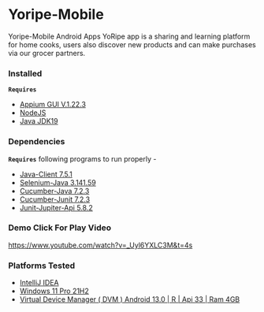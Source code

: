 # Yoripe-Mobile
Yoripe-Mobile Android Apps 
YoRipe app is a sharing and learning platform for home cooks, users also discover new products and can make purchases via our grocer partners. 
### Installed
**`Requires`**
- [Appium GUI V.1.22.3](https://github.com/appium/appium-desktop/releases/tag/v1.22.3-4)
- [NodeJS](https://nodejs.org/en/)
- [Java JDK19](https://www.oracle.com/java/technologies/downloads/)
### Dependencies

**`Requires`**  following programs to run properly - 

- [Java-Client 7.5.1](https://mvnrepository.com/artifact/io.appium/java-client/7.5.1)
- [Selenium-Java 3.141.59](https://mvnrepository.com/artifact/org.seleniumhq.selenium/selenium-java/3.141.59)
- [Cucumber-Java 7.2.3](https://mvnrepository.com/artifact/io.cucumber/cucumber-java/7.2.3)
- [Cucumber-Junit 7.2.3](https://mvnrepository.com/artifact/io.cucumber/cucumber-junit/7.2.3)
- [Junit-Jupiter-Api 5.8.2](https://mvnrepository.com/artifact/org.junit.jupiter/junit-jupiter-api/5.8.2)
### Demo Click For Play Video 
https://www.youtube.com/watch?v=_Uyl6YXLC3M&t=4s
### Platforms Tested
- [IntelliJ IDEA](https://www.jetbrains.com/idea/download/#section=windows)
- [Windows 11 Pro 21H2](https://www.microsoft.com/en-gb/software-download/windows11)
- [Virtual Device Manager ( DVM ) Android 13.0 | R | Api 33 | Ram 4GB ](https://developer.android.com/studio)
